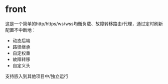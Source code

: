 # front

这是一个简单的http/https/ws/wss均衡负载、故障转移路由/代理，通过定时刷新配置不中断地：

- 动态后端
- 路径继承
- 自定权重
- 故障转移
- 自定义头

支持嵌入到其他项目中/独立运行
